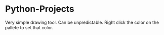 # Python-Projects

Very simple drawing tool. Can be unpredictable. Right click the color on the pallete to set that color.
